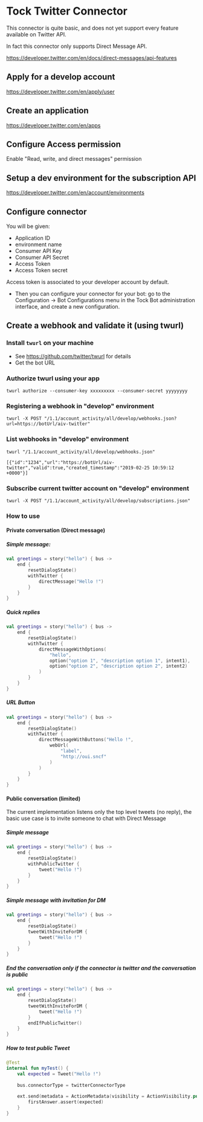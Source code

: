 # Tock Twitter Connector

This connector is quite basic, and does not yet support every feature available on Twitter API.

In fact this connector only supports Direct Message API.

https://developer.twitter.com/en/docs/direct-messages/api-features

## Apply for a develop account

https://developer.twitter.com/en/apply/user

## Create an application

https://developer.twitter.com/en/apps

## Configure Access permission

Enable "Read, write, and direct messages" permission

##  Setup a dev environment for the subscription API

https://developer.twitter.com/en/account/environments

## Configure connector

You will be given:

 - Application ID
 - environment name
 - Consumer API Key
 - Consumer API Secret
 - Access Token
 - Access Token secret
 
 
Access token is associated to your developer account by default.

* Then you can configure your connector for your bot: go to the Configuration -> Bot Configurations menu in the Tock Bot administration interface, and create a new configuration.

## Create a webhook and validate it (using twurl)

### Install `twurl` on your machine
* See https://github.com/twitter/twurl for details
* Get the bot URL 

### Authorize twurl using your app

    twurl authorize --consumer-key xxxxxxxxx --consumer-secret yyyyyyyy

### Registering a webhook in "develop" environment

    twurl -X POST "/1.1/account_activity/all/develop/webhooks.json?url=https://botUrl/aiv-twitter"

### List webhooks in "develop" environment

    twurl "/1.1/account_activity/all/develop/webhooks.json"

    [{"id":"1234","url":"https://botUrl/aiv-twitter","valid":true,"created_timestamp":"2019-02-25 10:59:12 +0000"}]


### Subscribe current twitter account on "develop" environment

    twurl -X POST "/1.1/account_activity/all/develop/subscriptions.json"

### How to use
#### Private conversation (Direct message)
##### Simple message:

```kotlin
val greetings = story("hello") { bus ->
    end {
        resetDialogState()
        withTwitter {
            directMessage("Hello !")
        }
    }
}
```

##### Quick replies
```kotlin
val greetings = story("hello") { bus ->
    end {
        resetDialogState()
        withTwitter {
            directMessageWithOptions(
                "hello",
                option("option 1", "description option 1", intent1),
                option("option 2", "description option 2", intent2)
            )
        }
    }
}
```

##### URL Button
```kotlin
val greetings = story("hello") { bus ->
    end {
        resetDialogState()
        withTwitter {
            directMessageWithButtons("Hello !",
                webUrl(
                    "label",
                    "http://oui.sncf"
                )
            )
        }
    }
}
```

#### Public conversation (limited)
The current implementation listens only the top level tweets (no reply), the basic use case is to invite someone to chat with Direct Message

##### Simple message
```kotlin
val greetings = story("hello") { bus ->
    end {
        resetDialogState()
        withPublicTwitter {
            tweet("Hello !")
        }
    }
}
```

##### Simple message with invitation for DM
```kotlin
val greetings = story("hello") { bus ->
    end {
        resetDialogState()
        tweetWithInviteForDM {
            tweet("Hello !")
        }
    }
}
```

##### End the conversation only if the connector is twitter and the conversation is public
```kotlin
val greetings = story("hello") { bus ->
    end {
        resetDialogState()
        tweetWithInviteForDM {
            tweet("Hello !")
        }
        endIfPublicTwitter()
    }
}
```

##### How to test public Tweet
```kotlin
@Test
internal fun myTest() {
    val expected = Tweet("Hello !")
    
    bus.connectorType = twitterConnectorType
    
    ext.send(metadata = ActionMetadata(visibility = ActionVisibility.public)) {
        firstAnswer.assert(expected)
    }
}
```